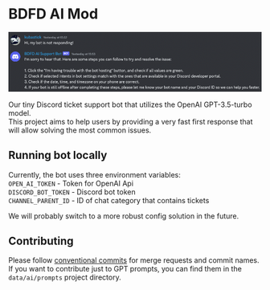 # BDFD AI Mod
![Screenshot of Discord chat with bot sending a support message](/media/bot_responding.png?raw=true)    

Our tiny Discord ticket support bot that utilizes the OpenAI GPT-3.5-turbo model.  
This project aims to help users by providing a very fast first response that will allow solving the most common issues.


## Running bot locally
Currently, the bot uses three environment variables:  
`OPEN_AI_TOKEN` - Token for OpenAI Api  
`DISCORD_BOT_TOKEN` - Discord bot token  
`CHANNEL_PARENT_ID` - ID of chat category that contains tickets  
  
We will probably switch to a more robust config solution in the future.

## Contributing
Please follow [conventional commits](https://www.conventionalcommits.org/en/v1.0.0/) for merge requests and commit 
names.    
If you want to contribute just to GPT prompts, you can find them in the `data/ai/prompts` project directory.



